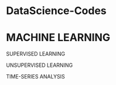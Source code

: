 # DataScience-Codes

# MACHINE LEARNING 
   SUPERVISED LEARNING

   UNSUPERVISED LEARNING

   TIME-SERIES ANALYSIS
 
 


